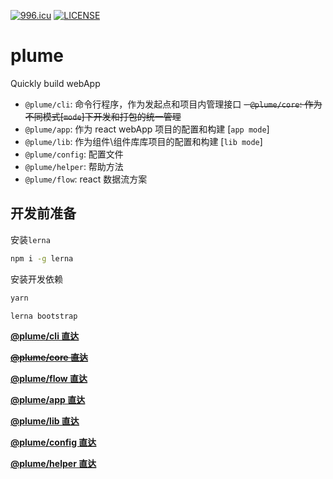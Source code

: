 [![996.icu](https://img.shields.io/badge/link-996.icu-red.svg)](https://996.icu)
[![LICENSE](https://img.shields.io/badge/license-Anti%20996-blue.svg)](https://github.com/996icu/996.ICU/blob/master/LICENSE)

# plume

Quickly build webApp

- `@plume/cli`: 命令行程序，作为发起点和项目内管理接口
  ~~- `@plume/core`: 作为不同模式\[`mode`\]下开发和打包的统一管理~~
- `@plume/app`: 作为 react webApp 项目的配置和构建 \[`app mode`\]
- `@plume/lib`: 作为组件\组件库库项目的配置和构建 \[`lib mode`\]
- `@plume/config`: 配置文件
- `@plume/helper`: 帮助方法
- `@plume/flow`: react 数据流方案

## 开发前准备

安装`lerna`

```bash
npm i -g lerna
```

安装开发依赖

```bash
yarn

lerna bootstrap
```

**[@plume/cli 直达](https://github.com/itcat99/plume/tree/master/packages/cli)**

~~**[@plume/core 直达](https://github.com/itcat99/plume/tree/master/packages/core)**~~

**[@plume/flow 直达](https://github.com/itcat99/plume/tree/master/packages/flow)**

**[@plume/app 直达](https://github.com/itcat99/plume/tree/master/packages/app)**

**[@plume/lib 直达](https://github.com/itcat99/plume/tree/master/packages/library)**

**[@plume/config 直达](https://github.com/itcat99/plume/tree/master/packages/config)**

**[@plume/helper 直达](https://github.com/itcat99/plume/tree/master/packages/helper)**
